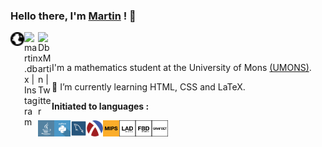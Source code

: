 ### Hello there, I'm [Martin](https://github.com/MartinDbx) ! 👋

<a href="https://martin-dbx.webflow.io">
  <img align="left" alt="MARTIN DBX" width="22px" src="https://raw.githubusercontent.com/iconic/open-iconic/master/svg/globe.svg" />
<a />
<a href="https://www.instagram.com/martin.dbx/">
  <img align="left" alt="martin.dbx | Instagram" width="22px" src="https://cdn.jsdelivr.net/npm/simple-icons@v3/icons/instagram.svg" />
<a />
<a href="https://twitter.com/DbxMartin">
  <img align="left" alt="DbxMartin | Twitter" width="22px" src="https://cdn.jsdelivr.net/npm/simple-icons@v3/icons/twitter.svg" />
<a />
<br />
<br />

I'm a mathematics student at the University of Mons [(UMONS)](https://web.umons.ac.be/fr/).

🌱 I’m currently learning HTML, CSS and LaTeX.

**Initiated to languages :**

<img align="left" alt="Java" width="26px" src="https://github.com/MartinDbx/MartinDbx/blob/master/java.png" />
<img align="left" alt="Python" width="26px" src="https://github.com/MartinDbx/MartinDbx/blob/master/python.png" />
<img align="left" alt="MySQL" width="26px" src="https://github.com/MartinDbx/MartinDbx/blob/master/mysql.png" />
<img align="left" alt="Racket" width="26px" src="https://github.com/MartinDbx/MartinDbx/blob/master/racket.png" />
<img align="left" alt="MIPS" width="26px" src="https://github.com/MartinDbx/MartinDbx/blob/master/mips.png" />
<img align="left" alt="Ladder Diagram" width="26px" src="https://github.com/MartinDbx/MartinDbx/blob/master/lad.png" />
<img align="left" alt="Function Block Diagram" width="26px" src="https://github.com/MartinDbx/MartinDbx/blob/master/fbd.png" />
<img align="left" alt="Graphe Fonctionnel de Commande des Étapes et Transitions" width="26px" src="https://github.com/MartinDbx/MartinDbx/blob/master/grafcet.png" />



